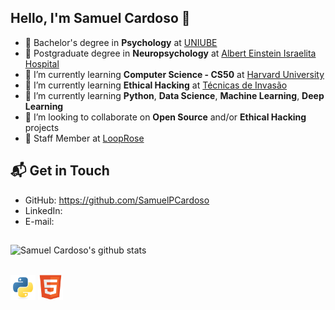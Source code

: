 ## Hello, I'm Samuel Cardoso 👋

- 🔭 Bachelor's degree in **Psychology** at [UNIUBE](https://uniube.br/)
- 🔭 Postgraduate degree in **Neuropsychology** at [Albert Einstein Israelita Hospital](https://www.einstein.br/Pages/Home.aspx)
- 🌱 I’m currently learning **Computer Science - CS50** at [Harvard University](https://online-learning.harvard.edu/course/cs50-introduction-computer-science?delta=0)
- 🌱 I’m currently learning **Ethical Hacking** at [Técnicas de Invasão](https://tecnicasdeinvasao.com/)
- 🌱 I’m currently learning **Python**, **Data Science**, **Machine Learning**, **Deep Learning**
- 👯 I’m looking to collaborate on **Open Source** and/or **Ethical Hacking** projects
- 👯 Staff Member at [LoopRose](https://looprose.com/)

## 📬 Get in Touch

- GitHub: https://github.com/SamuelPCardoso
- LinkedIn: 
- E-mail: 

##
![Samuel Cardoso's github stats](https://github-readme-stats.vercel.app/api?username=SamuelPCardoso&show_icons=true&theme=white&include_all_commits=true&count_private=true)

<div style="display: inline_block"><br>
  <img align="center" alt="Samuel-Python" height="40" width="40" src="https://raw.githubusercontent.com/devicons/devicon/master/icons/python/python-original.svg">
  <img align="center" alt="Samuel-HTML" height="40" width="40" src="https://raw.githubusercontent.com/devicons/devicon/master/icons/html5/html5-original.svg">
</div>

##
